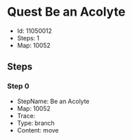 # Quest Be an Acolyte

- Id: 11050012
- Steps: 1
- Map: 10052

## Steps

### Step 0
- StepName:  Be an Acolyte
- Map:  10052
- Trace:  
- Type:  branch
- Content:  move


